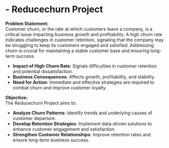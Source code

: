 # - Reducechurn Project

**Problem Statement:**  
Customer churn, or the rate at which customers leave a company, is a critical issue impacting business growth and profitability. A high churn rate indicates challenges in customer retention, signaling that the company may be struggling to keep its customers engaged and satisfied. Addressing churn is crucial for maintaining a stable customer base and ensuring long-term success.

- **Impact of High Churn Rate**: Signals difficulties in customer retention and potential dissatisfaction.
- **Business Consequences**: Affects growth, profitability, and stability.
- **Need for Action**: Immediate and effective strategies are required to combat churn and improve customer loyalty.

**Objective:**  
The Reducechurn Project aims to:

- **Analyze Churn Patterns**: Identify trends and underlying causes of customer departure.
- **Develop Retention Strategies**: Implement data-driven solutions to enhance customer engagement and satisfaction.
- **Strengthen Customer Relationships**: Improve retention rates and ensure long-term business success.
